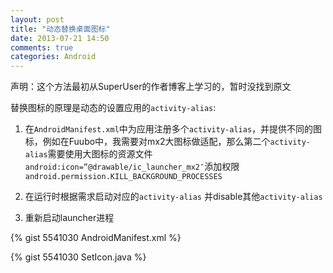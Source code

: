```yaml
---
layout: post
title: "动态替换桌面图标"
date: 2013-07-21 14:50
comments: true
categories: Android
---
```

声明：这个方法最初从SuperUser的作者博客上学习的，暂时没找到原文

替换图标的原理是动态的设置应用的`activity-alias`:

1. 在`AndroidManifest.xml`中为应用注册多个`activity-alias`，并提供不同的图标，例如在Fuubo中，我需要对mx2大图标做适配，那么第二个`activity-alias`需要使用大图标的资源文件`android:icon=”@drawable/ic_launcher_mx2″`添加权限`android.permission.KILL_BACKGROUND_PROCESSES`

2. 在运行时根据需求启动对应的`activity-alias` 并disable其他`activity-alias`

3. 重新启动launcher进程

<!--more-->


{% gist 5541030 AndroidManifest.xml %}

{% gist 5541030 SetIcon.java %}


